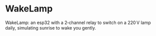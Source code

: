 # WakeLamp
WakeLamp: an esp32 with a 2‑channel relay to switch on a 220 V lamp daily, simulating sunrise to wake you gently.
